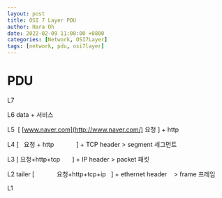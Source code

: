 ```yaml
---
layout: post
title: OSI 7 Layer PDU
author: Hara Oh
date: 2022-02-09 11:00:00 +0800
categories: [Network, OSI7Layer]
tags: [network, pdu, osi7layer]
---
```

# PDU

L7  

L6		  data + 서비스

L5 		  [ [www.naver.com](http://www.naver.com/) 요청 ] + http

L4		  [	   요청 + http             ] + TCP header		>  segment 세그먼트

L3		  [	       요청+http+tcp		       ] + IP header		>  packet 패킷

L2	 tailer [	            요청+http+tcp+ip		  ] + ethernet header    > frame 프레임

L1